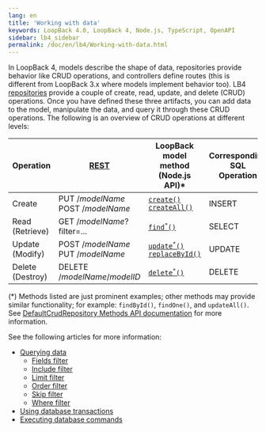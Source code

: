 ```yaml
---
lang: en
title: 'Working with data'
keywords: LoopBack 4.0, LoopBack 4, Node.js, TypeScript, OpenAPI
sidebar: lb4_sidebar
permalink: /doc/en/lb4/Working-with-data.html
---
```


In LoopBack 4, models describe the shape of data, repositories provide behavior
like CRUD operations, and controllers define routes (this is different from
LoopBack 3.x where models implement behavior too). LB4
[repositories](Repository.md) provide a couple of create, read, update, and
delete (CRUD) operations. Once you have defined these three artifacts, you can
add data to the model, manipulate the data, and query it through these CRUD
operations. The following is an overview of CRUD operations at different levels:

<table>
  <thead>
    <tr>
      <th width="120">Operation</th>
      <th width="360"><a href="https://loopback.io/doc/en/lb4/Routes.html">REST</a></th>
      <th width="300">LoopBack model method<br>(Node.js API)&#42;</th>
      <th width="120">Corresponding SQL<br>Operation</th>
    </tr>
  </thead>
  <tbody>
    <tr>
      <td>Create</td>
      <td>
        PUT /<em>modelName</em>
        <br/>POST /<em>modelName</em>
      </td>
      <td><code><a href="https://loopback.io/doc/en/lb4/apidocs.repository.defaultcrudrepository.create.html" class="external-link" rel="nofollow">create()</a></code>
      <br/><code><a href="https://loopback.io/doc/en/lb4/apidocs.repository.defaultcrudrepository.createall.html" class="external-link" rel="nofollow">createAll()</a></code>
      </td>
      <td>INSERT</td>
    </tr>
    <tr>
      <td>Read (Retrieve)</td>
      <td>GET /<em>modelName</em>?filter=...</td>
      <td><code><a href="https://loopback.io/doc/en/lb4/apidocs.repository.defaultcrudrepository.find.html" class="external-link" rel="nofollow">find<sup>&#42;</sup>()</a></code>
      </td>
      <td>SELECT</td>
    </tr>
    <tr>
      <td>Update (Modify)</td>
      <td>
        POST /<em>modelName</em>
        <br/>PUT /<em>modelName</em>
      </td>
      <td><code><a href="https://loopback.io/doc/en/lb4/apidocs.repository.defaultcrudrepository.update.html" class="external-link" rel="nofollow">update<sup>&#42;</sup>()</a></code>
      <br/><code><a href="https://loopback.io/doc/en/lb4/apidocs.repository.defaultcrudrepository.replacebyid.html" class="external-link" rel="nofollow">replaceById()</a></code>
      </td>
      <td>UPDATE</td>
    </tr>
    <tr>
      <td>Delete (Destroy)</td>
      <td>DELETE /<em>modelName</em>/<em>modelID</em></td>
      <td><code><a href="https://loopback.io/doc/en/lb4/apidocs.repository.defaultcrudrepository.delete.html" class="external-link" rel="nofollow">delete<sup>&#42;</sup>()</a></code>
      </td>
      <td>DELETE</td>
    </tr>
  </tbody>
</table>

(\*) Methods listed are just prominent examples; other methods may provide
similar functionality; for example: `findById()`, `findOne()`,
and `updateAll()`.  See
[DefaultCrudRepository Methods API documentation](https://loopback.io/doc/en/lb4/apidocs.repository.defaultcrudrepository.html#methods)
for more information.

See the following articles for more information:

- [Querying data](Querying-data.md)
  - [Fields filter](Fields-filter.md)
  - [Include filter](Include-filter.md)
  - [Limit filter](Limit-filter.md)
  - [Order filter](Order-filter.md)
  - [Skip filter](Skip-filter.md)
  - [Where filter](Where-filter.md)
- [Using database transactions](Using-database-transactions.md)
- [Executing database commands](Executing-database-commands.md)
